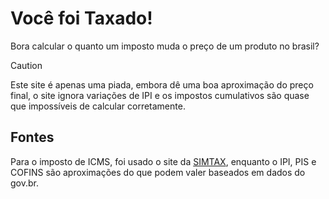 # Você foi Taxado!
Bora calcular o quanto um imposto muda o preço de um produto no brasil?

> [!CAUTION]
> Este site é apenas uma piada, embora dê uma boa aproximação do preço final, o site ignora variações de IPI
e os impostos cumulativos são quase que impossíveis de calcular corretamente.

## Fontes
Para o imposto de ICMS, foi usado o site da [SIMTAX](https://simtax.com.br/tabela-icms-2024-aliquotas-de-todos-estados-atualizada/), enquanto o IPI, PIS e COFINS são aproximações
do que podem valer baseados em dados do gov.br.